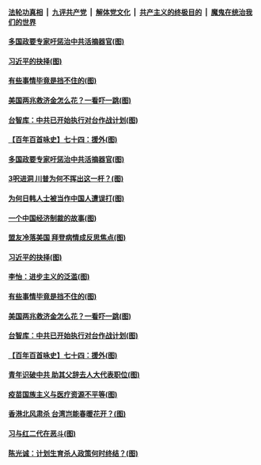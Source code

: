 ####  [法轮功真相](../../../../basic/blob/master/README.md?t=02281031) &nbsp;|&nbsp; [九评共产党](../../../../9ping.md/blob/master/README.md?t=02281031) &nbsp;|&nbsp; [解体党文化](../../../../jtdwh.md/blob/master/README.md?t=02281031)  &nbsp;|&nbsp; [共产主义的终极目的](../../../../gczydzjmd.md/blob/master/README.md?t=02281031) &nbsp;|&nbsp; [魔鬼在统治我们的世界](../../../../mgztzwmdsj.md/blob/master/README.md?t=02281031) 

#### [多国政要专家吁惩治中共活摘器官(图)](../pages/p4/963910.md?t=02281031) 

#### [习近平的抉择(图)](../pages/p4/963864.md?t=02281031) 

#### [有些事情毕竟是挡不住的(图)](../pages/p4/963862.md?t=02281031) 

#### [美国两兆救济金怎么花？一看吓一跳(图)](../pages/p4/963772.md?t=02281031) 

#### [台智库：中共已开始执行对台作战计划(图)](../pages/p4/963858.md?t=02281031) 

#### [【百年百首咏史】七十四：援外(图)](../pages/p4/963863.md?t=02281031) 

#### [多国政要专家吁惩治中共活摘器官(图)](../pages/p4/963910.md?t=02281031) 

#### [3呎进洞 川普为何不挥出这一杆？(图)](../pages/p4/963959.md?t=02281031) 

#### [为何日韩人士被当作中国人遭误打(图)](../pages/p4/963958.md?t=02281031) 

#### [一个中国经济制裁的故事(图)](../pages/p4/963914.md?t=02281031) 

#### [盟友冷落美国 拜登病情成反思焦点(图)](../pages/p4/963962.md?t=02281031) 


#### [习近平的抉择(图)](../pages/p4/963864.md?t=02281031) 

#### [李怡：进步主义的泛滥(图)](../pages/p4/963859.md?t=02281031) 

#### [有些事情毕竟是挡不住的(图)](../pages/p4/963862.md?t=02281031) 

#### [美国两兆救济金怎么花？一看吓一跳(图)](../pages/p4/963772.md?t=02281031) 

#### [台智库：中共已开始执行对台作战计划(图)](../pages/p4/963858.md?t=02281031) 

#### [【百年百首咏史】七十四：援外(图)](../pages/p4/963863.md?t=02281031) 



#### [青年识破中共 助其父辞去人大代表职位(图)](../pages/p4/963776.md?t=02281031) 


#### [疫苗国族主义与医疗资源不平等(图)](../pages/p4/963770.md?t=02281031) 

#### [香港北风肃杀 台湾岂能春暖花开？(图)](../pages/p4/963765.md?t=02281031) 

#### [习与红二代在恶斗(图)](../pages/p4/963766.md?t=02281031) 

#### [陈光诚：计划生育杀人政策何时终结？(图)](../pages/p4/963755.md?t=02281031) 

